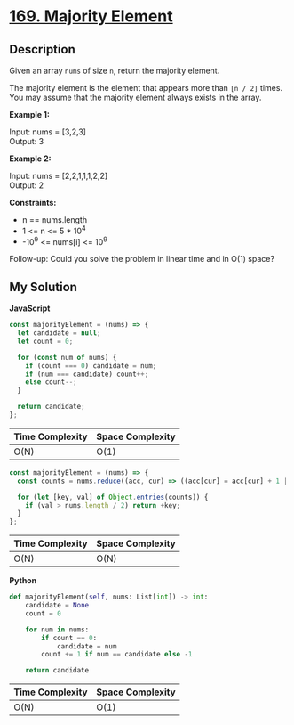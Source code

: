 # [169. Majority Element](https://leetcode.com/problems/majority-element)

## Description

Given an array `nums` of size `n`, return the majority element.

The majority element is the element that appears more than `⌊n / 2⌋` times. You may assume that the majority element always exists in the array.

**Example 1:**

Input: nums = [3,2,3]  
Output: 3

**Example 2:**

Input: nums = [2,2,1,1,1,2,2]  
Output: 2

**Constraints:**

- n == nums.length
- 1 <= n <= 5 \* 10<sup>4</sup>
- -10<sup>9</sup> <= nums[i] <= 10<sup>9</sup>

Follow-up: Could you solve the problem in linear time and in O(1) space?

## My Solution

**JavaScript**

```js
const majorityElement = (nums) => {
  let candidate = null;
  let count = 0;

  for (const num of nums) {
    if (count === 0) candidate = num;
    if (num === candidate) count++;
    else count--;
  }

  return candidate;
};
```

| Time Complexity | Space Complexity |
| --------------- | ---------------- |
| O(N)            | O(1)             |

```js
const majorityElement = (nums) => {
  const counts = nums.reduce((acc, cur) => ((acc[cur] = acc[cur] + 1 || 1), acc), {});

  for (let [key, val] of Object.entries(counts)) {
    if (val > nums.length / 2) return +key;
  }
};
```

| Time Complexity | Space Complexity |
| --------------- | ---------------- |
| O(N)            | O(N)             |

**Python**

```py
def majorityElement(self, nums: List[int]) -> int:
    candidate = None
    count = 0

    for num in nums:
        if count == 0:
            candidate = num
        count += 1 if num == candidate else -1

    return candidate
```

| Time Complexity | Space Complexity |
| --------------- | ---------------- |
| O(N)            | O(1)             |
